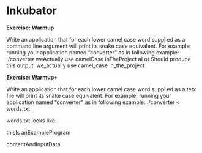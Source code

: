 # Inkubator

**Exercise: Warmup**


Write an application that for each lower camel case word supplied as a command line
argument will print its snake case equivalent. For example, running your application named
“converter” as in following example:
./converter weActually use camelCase inTheProject aLot
Should produce this output:
we_actually
use
camel_case
in_the_project

**Exercise: Warmup+**


Write an application that for each lower camel case word supplied as a tetx file
will print its snake case equivalent. For example, running your application named
“converter” as in following example:
./converter < words.txt

words.txt looks like:
 
thisIs
anExampleProgram

contentAndInputData

